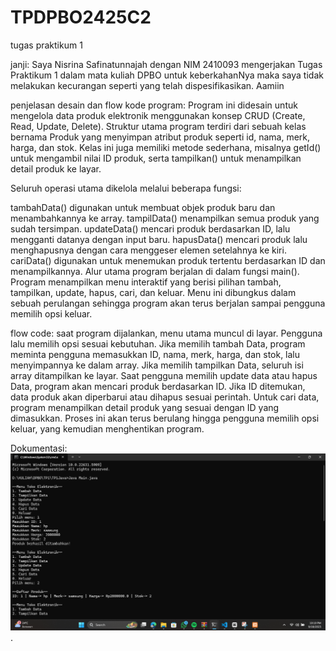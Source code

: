 # TPDPBO2425C2
tugas praktikum 1

janji: Saya Nisrina Safinatunnajah dengan NIM 2410093 mengerjakan Tugas Praktikum 1 dalam mata kuliah DPBO untuk keberkahanNya maka saya tidak melakukan kecurangan seperti yang telah dispesifikasikan. Aamiin

penjelasan desain dan flow kode program: Program ini didesain untuk mengelola data produk elektronik menggunakan konsep CRUD (Create, Read, Update, Delete). Struktur utama program terdiri dari sebuah kelas bernama Produk yang menyimpan atribut produk seperti id, nama, merk, harga, dan stok. Kelas ini juga memiliki metode sederhana, misalnya getId() untuk mengambil nilai ID produk, serta tampilkan() untuk menampilkan detail produk ke layar.

Seluruh operasi utama dikelola melalui beberapa fungsi:

tambahData() digunakan untuk membuat objek produk baru dan menambahkannya ke array.
tampilData() menampilkan semua produk yang sudah tersimpan.
updateData() mencari produk berdasarkan ID, lalu mengganti datanya dengan input baru.
hapusData() mencari produk lalu menghapusnya dengan cara menggeser elemen setelahnya ke kiri.
cariData() digunakan untuk menemukan produk tertentu berdasarkan ID dan menampilkannya.
Alur utama program berjalan di dalam fungsi main(). Program menampilkan menu interaktif yang berisi pilihan tambah, tampilkan, update, hapus, cari, dan keluar. Menu ini dibungkus dalam sebuah perulangan sehingga program akan terus berjalan sampai pengguna memilih opsi keluar.

flow code: saat program dijalankan, menu utama muncul di layar. Pengguna lalu memilih opsi sesuai kebutuhan. Jika memilih tambah Data, program meminta pengguna memasukkan ID, nama, merk, harga, dan stok, lalu menyimpannya ke dalam array. Jika memilih tampilkan Data, seluruh isi array ditampilkan ke layar. Saat pengguna memilih update data atau hapus Data, program akan mencari produk berdasarkan ID. Jika ID ditemukan, data produk akan diperbarui atau dihapus sesuai perintah. Untuk cari data, program menampilkan detail produk yang sesuai dengan ID yang dimasukkan. Proses ini akan terus berulang hingga pengguna memilih opsi keluar, yang kemudian menghentikan program.

Dokumentasi:
![](dokumentasi/java.png).

